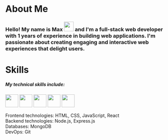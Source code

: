 <h1>About Me</h1>


### Hello! My name is Max <img src="https://media0.giphy.com/media/hvRJCLFzcasrR4ia7z/giphy.gif" width="30px">  and I'm a full-stack web developer with 1 years of experience in building web applications. I'm passionate about creating engaging and interactive web experiences that delight users.


<h1>Skills</h1>

<h5>My technical skills include:</h5>

<code><img src="https://cdn.worldvectorlogo.com/logos/html-1.svg" width="40px"></code>
<code><img src="https://cdn.worldvectorlogo.com/logos/html-1.svg](https://cdn4.iconfinder.com/data/icons/social-media-logos-6/512/121-css3-512.png" width="40px"></code>
<code><img src="https://cdn.worldvectorlogo.com/logos/html-1.svg](https://www.freepnglogos.com/uploads/javascript-png/javascript-logo-transparent-logo-javascript-images-3.png" width="40px"></code>
<code><img src="https://cdn.worldvectorlogo.com/logos/html-1.svg" width="40px"></code>
<code><img src="https://cdn.worldvectorlogo.com/logos/html-1.svg" width="40px"></code>


<p> Frontend technologies: HTML, CSS, JavaScript, React <br/>
Backend technologies: Node.js, Express.js <br/>
Databases: MongoDB <br/>
DevOps: Git </p>





